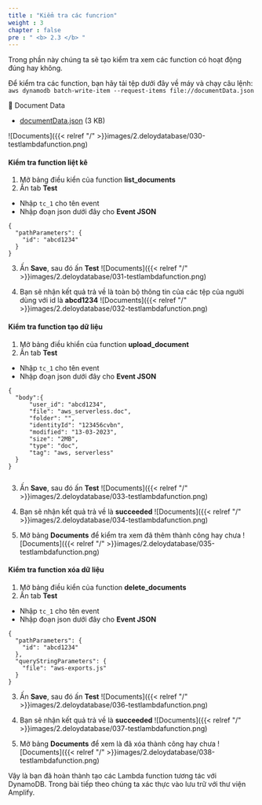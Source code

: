 ```yaml
---
title : "Kiểm tra các funcrion"
weight : 3
chapter : false
pre : " <b> 2.3 </b> "
---
```


Trong phần này chúng ta sẽ tạo kiểm tra xem các function có hoạt động đúng hay không.

Để kiểm tra các function, bạn hãy tải tệp dưới đây về máy và chạy câu lệnh: `aws dynamodb batch-write-item --request-items file://documentData.json`

📎 Document Data

- [documentData.json](https://000133.awsstudygroup.com/3-test-lambda-functions/_index.files/documentData.json) (3 KB)

![Documents]({{< relref "/" >}}images/2.deloydatabase/030-testlambdafunction.png)

#### Kiểm tra function liệt kê
1. Mở bảng điều kiển của function **list_documents**
2. Ấn tab **Test**
 + Nhập `tc_1` cho tên event
 + Nhập đoạn json dưới đây cho **Event JSON**

```
{ 
  "pathParameters": {
    "id": "abcd1234"
  }
}

```
3. Ấn **Save**, sau đó ấn **Test**
![Documents]({{< relref "/" >}}images/2.deloydatabase/031-testlambdafunction.png)

4. Bạn sẽ nhận kết quả trả về là toàn bộ thông tin của các tệp của người dùng với id là **abcd1234**
![Documents]({{< relref "/" >}}images/2.deloydatabase/032-testlambdafunction.png)

#### Kiểm tra function tạo dữ liệu
1. Mở bảng điều khiển của function **upload_document** 
2. Ấn tab **Test** 
 + Nhập `tc_1` cho tên event
 + Nhập đoạn json dưới đây cho **Event JSON**

```
{
  "body":{
      "user_id": "abcd1234",
      "file": "aws_serverless.doc",
      "folder": "",
      "identityId": "123456cvbn",
      "modified": "13-03-2023",
      "size": "2MB",
      "type": "doc",
      "tag": "aws, serverless"
  }
}


```
3. Ấn **Save**, sau đó ấn **Test**
![Documents]({{< relref "/" >}}images/2.deloydatabase/033-testlambdafunction.png)

4. Bạn sẽ nhận kết quả trả về là **succeeded**
![Documents]({{< relref "/" >}}images/2.deloydatabase/034-testlambdafunction.png)

5. Mở bảng **Documents** để kiểm tra xem đã thêm thành công hay chưa
![Documents]({{< relref "/" >}}images/2.deloydatabase/035-testlambdafunction.png)

#### Kiểm tra function xóa dữ liệu  
1. Mở bảng điều kiển của function **delete_documents**
2. Ấn tab **Test** 
 + Nhập `tc_1` cho tên event
 + Nhập đoạn json dưới đây cho **Event JSON**

```
{
  "pathParameters": {
    "id": "abcd1234"
  },
  "queryStringParameters": {
    "file": "aws-exports.js"
  }
}

```
3. Ấn **Save**, sau đó ấn **Test**
![Documents]({{< relref "/" >}}images/2.deloydatabase/036-testlambdafunction.png)

4. Bạn sẽ nhận kết quả trả về là **succeeded**
![Documents]({{< relref "/" >}}images/2.deloydatabase/037-testlambdafunction.png)

5. Mở bảng **Documents** để xem là đã xóa thành công hay chưa
![Documents]({{< relref "/" >}}images/2.deloydatabase/038-testlambdafunction.png)

Vậy là bạn đã hoàn thành tạo các Lambda function tương tác với DynamoDB. Trong bài tiếp theo chúng ta xác thực vào lưu trữ với thư viện Amplify.